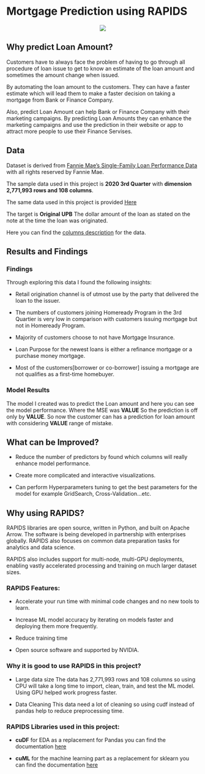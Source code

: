 # Mortgage Prediction using RAPIDS

<p align="center">
  <img src="https://wp-krypton.s3.amazonaws.com/wp-content/uploads/sites/3/2019/01/loan-to-value-620x330.jpg">
</p>

## Why predict Loan Amount? 

Customers have to always face the problem of having to go through all procedure of loan issue to get to know an estimate of the loan amount and sometimes the amount change when issued.

By automating the loan amount to the customers. They can have a faster estimate which will lead them to make a faster decision on taking a mortgage from Bank or Finance Company.

Also, predict Loan Amount can help Bank or Finance Company with their marketing campaigns. By predicting Loan Amounts they can enhance the marketing campaigns and use the prediction in their website or app to attract more people to use their Finance Servises.


## Data 

Dataset is derived from [Fannie Mae’s Single-Family Loan Performance Data](https://capitalmarkets.fanniemae.com/credit-risk-transfer/single-family-credit-risk-transfer/fannie-mae-single-family-loan-performance-data) with all rights reserved by Fannie Mae.

The sample data used in this project is **2020 3rd Quarter** with **dimension 2,771,993 rows and 108 columns**. 

The same data used in this project is provided [Here](https://drive.google.com/file/d/1UZbkWL2acJLg9V1SX3793neG0PeXRtNv/view?usp=sharing)

The target is **Original UPB** The dollar amount of the loan as stated on the note at the time the loan was originated.

Here you can find the [columns description](https://loanperformancedata.fanniemae.com/lppub-docs/FNMA_SF_Loan_Performance_Glossary.pdf) for the data.

## Results and Findings

### Findings

Through exploring this data I found the following insights: 

- Retail origination channel is of utmost use by the party that delivered the loan to the issuer. 

- The numbers of customers joining Homeready Program in the 3rd Quartier is very low in comparison with customers issuing mortgage but not in Homeready Program.

- Majority of customers choose to not have Mortgage Insurance.

- Loan Purpose for the newest loans is either a refinance mortgage or a purchase money mortgage.

- Most of the customers[borrower or co-borrower] issuing a mortgage are not qualifies as a first-time homebuyer.

### Model Results

The model I created was to predict the Loan amount and here you can see the model performance. Where the MSE was **VALUE** So the prediction is off only by **VALUE**.
So now the customer can has a prediction for loan amount with considering **VALUE** range of mistake.


## What can be Improved?

- Reduce the number of predictors by found which columns will really enhance model performance.

- Create more complicated and interactive visualizations.

 - Can perform Hyperparameters tuning to get the best parameters for the model for example GridSearch, Cross-Validation...etc.

## Why using RAPIDS?

RAPIDS libraries are open source, written in Python, and built on Apache Arrow. The software is being developed in partnership with enterprises globally. RAPIDS also focuses on common data preparation tasks for analytics and data science. 

RAPIDS also includes support for multi-node, multi-GPU deployments, enabling vastly accelerated processing and training on much larger dataset sizes.

### RAPIDS Features:

- Accelerate your run time with minimal code changes and no new tools to learn.

- Increase ML model accuracy by iterating on models faster and deploying them more frequently.

- Reduce training time

- Open source software and supported by NVIDIA.

### Why it is good to use RAPIDS in this project?

- Large data size 
    The data has 2,771,993 rows and 108 columns so using CPU will take a long time to import, clean, train, and test the ML model. Using GPU helped work progress faster.

- Data Cleaning 
    This data need a lot of cleaning so using cudf instead of pandas help to reduce preprocessing time.

### RAPIDS Libraries used in this project:

- **cuDF** for EDA as a replacement for Pandas you can find the documentation [here](https://docs.rapids.ai/api/cudf/nightly/api.html)

- **cuML** for the machine learning part as a replacement for sklearn you can find the documentation [here](https://docs.rapids.ai/api/cuml/stable/api.html)
